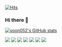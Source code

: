 [![Hits](https://hits.seeyoufarm.com/api/count/incr/badge.svg?url=https%3A%2F%2Fgithub.com%2Fyoon052&count_bg=%231036D0&title_bg=%23555555&icon=swagger.svg&icon_color=%231097FC&title=Hello+World&edge_flat=false)](https://hits.seeyoufarm.com)


### Hi there 👋

<!--
**yoon052/yoon052** is a ✨ _special_ ✨ repository because its `README.md` (this file) appears on your GitHub profile.

Here are some ideas to get you started:

- 🔭 I’m currently working on ...
- 🌱 I’m currently learning ...
- 👯 I’m looking to collaborate on ...
- 🤔 I’m looking for help with ...
- 💬 Ask me about ...
- 📫 How to reach me: ...
- 😄 Pronouns: ...
- ⚡ Fun fact: ...
-->



[![yoon052's GitHub stats](https://github-readme-stats.vercel.app/api?username=yoon052)](https://github.com/yoon052/github-readme-stats)





<img src="https://img.shields.io/badge/JavaScript-F7DF1E?style=flat-plastic&logo=JavaScript&logoColor=black"> <img src="https://img.shields.io/badge/TypeScript-3178C6?style=flat-plastic&logo=TypeScript&logoColor=white"> <img src="https://img.shields.io/badge/HTML5-E34F26?style=flat-plastic&logo=HTML5&logoColor=white"> <img src="https://img.shields.io/badge/CSS3-1572B6?style=flat-plastic&logo=CSS3&logoColor=white"> <img src="https://img.shields.io/badge/Node.js-339933?style=flat-plastic&logo=Node.js&logoColor=white"> <img src="https://img.shields.io/badge/React-61DAFB?style=flat-plastic&logo=react&logoColor=white"> <img src="https://img.shields.io/badge/Express-000000?style=flat-plastic&logo=Express&logoColor=white">
